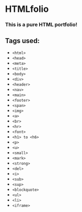 # **HTML**folio
### This is a pure HTML portfolio!

## Tags used: 

- `<html>`
- `<head>`
- `<meta>`
- `<title>`
- `<body>`
- `<div>`
- `<header>`
- `<nav>`
- `<main>`
- `<footer>`
- `<span>`
- `<img>`
- `<a>`
- `<br>`
- `<hr>`
- `<font>`
- `<h1> to <h6>`
- `<p>`
- `<u>`
- `<small>`
- `<mark>`
- `<strong>`
- `<del>`
- `<i>`
- `<sub>`
- `<sup>`
- `<blockquote>`
- `<ul>`
- `<li>`
- `<iframe>`



